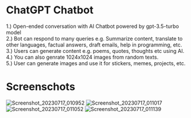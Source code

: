 # ChatGPT Chatbot

1.) Open-ended conversation with AI Chatbot powered by gpt-3.5-turbo model<br>
2.) Bot can respond to many queries e.g. Summarize content, translate to other languages, factual answers, draft emails, help in programming, etc. <br>
3.) Users can generate content e.g. poems, quotes, thoughts etc using AI.<br>
4.) You can also genrate 1024x1024 images from random texts.<br>
5.) User can generate images and use it for stickers, memes, projects, etc.<br>

# Screenschots
![Screenshot_20230717_010952](https://github.com/prathamb181/ChatGPT/assets/131811894/5bd979c0-8b11-4ebe-ae6d-b621a3374e56)
![Screenshot_20230717_011017](https://github.com/prathamb181/ChatGPT/assets/131811894/d54a4c8b-2c01-483e-a292-a64df1273b47)
![Screenshot_20230717_011052](https://github.com/prathamb181/ChatGPT/assets/131811894/ae6fd76a-9376-4960-9173-2951d497de3e)
![Screenshot_20230717_011139](https://github.com/prathamb181/ChatGPT/assets/131811894/0f8cf86b-e40b-4fbe-8c35-c0a724efc4f1)


